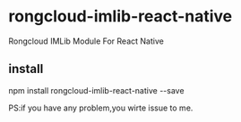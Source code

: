 # rongcloud-imlib-react-native
Rongcloud IMLib Module For React Native


## install
npm install rongcloud-imlib-react-native --save

PS:if you have any problem,you wirte issue to me.